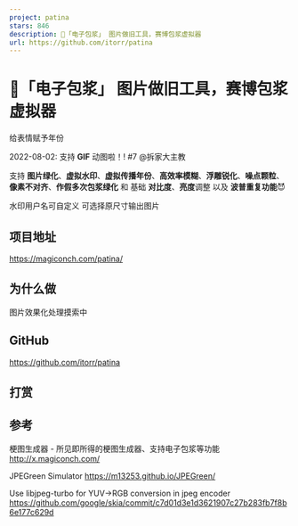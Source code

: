 ```yaml
---
project: patina
stars: 846
description: 🤢「电子包浆」 图片做旧工具，赛博包浆虚拟器
url: https://github.com/itorr/patina
---
```


🤢「电子包浆」 图片做旧工具，赛博包浆虚拟器
=======================

给表情赋予年份

2022-08-02: 支持 **GIF** 动图啦！! #7 @拆家大主教

支持 **图片绿化**、**虚拟水印**、**虚拟传播年份**、**高效率模糊**、**浮雕锐化**、**噪点颗粒**、**像素不对齐**、**作假多次包浆绿化** 和 基础 **对比度**、**亮度**调整 以及 **波普重复功能**😈

水印用户名可自定义 可选择原尺寸输出图片

项目地址
----

https://magiconch.com/patina/

为什么做
----

图片效果化处理摸索中

GitHub
------

https://github.com/itorr/patina

打赏
--

参考
--

梗图生成器 - 所见即所得的梗图生成器、支持电子包浆等功能 http://x.magiconch.com/

JPEGreen Simulator https://m13253.github.io/JPEGreen/

Use libjpeg-turbo for YUV->RGB conversion in jpeg encoder https://github.com/google/skia/commit/c7d01d3e1d3621907c27b283fb7f8b6e177c629d
